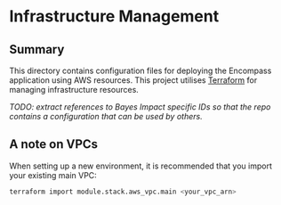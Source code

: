 # Infrastructure Management
## Summary
This directory contains configuration files for deploying the Encompass application using AWS resources. This project utilises [Terraform](terraform.io) for managing infrastructure resources.

_TODO: extract references to Bayes Impact specific IDs so that the repo contains a configuration that can be used by others._
## A note on VPCs
When setting up a new environment, it is recommended that you import your existing main VPC:
```bash
terraform import module.stack.aws_vpc.main <your_vpc_arn>
```
